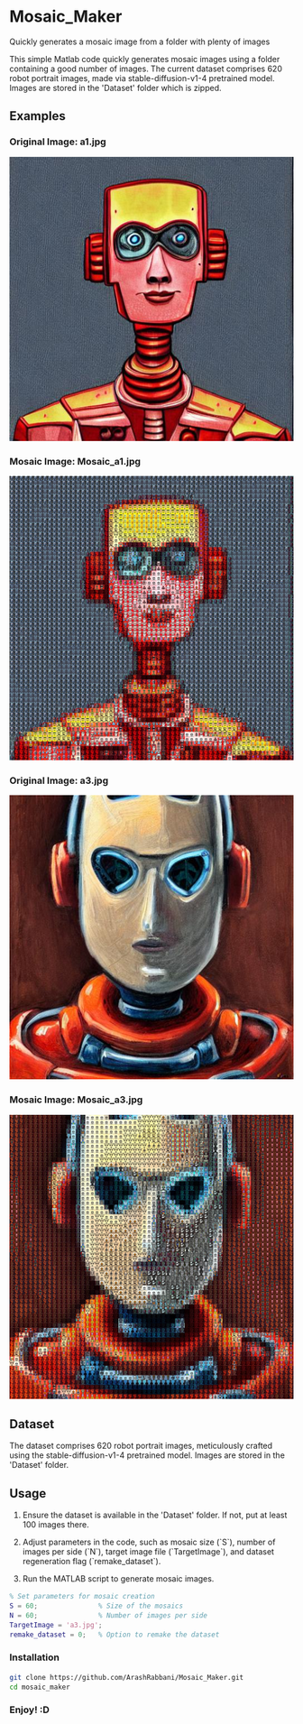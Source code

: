 # Mosaic_Maker
Quickly generates a mosaic image from a folder with plenty of images


This simple Matlab code quickly generates mosaic images using a folder containing a good number of images. The current dataset comprises 620 robot portrait images, made via stable-diffusion-v1-4 pretrained model. Images are stored in the 'Dataset' folder which is zipped.

## Examples

### Original Image: a1.jpg
![Original Image](a1.jpg)

### Mosaic Image: Mosaic_a1.jpg
![Mosaic Image](Mosaic_a1.jpg)

### Original Image: a3.jpg
![Original Image](a3.jpg)

### Mosaic Image: Mosaic_a3.jpg
![Mosaic Image](Mosaic_a3.jpg)

## Dataset
The dataset comprises 620 robot portrait images, meticulously crafted using the stable-diffusion-v1-4 pretrained model. Images are stored in the 'Dataset' folder.

## Usage
1. Ensure the dataset is available in the 'Dataset' folder. If not, put at least 100 images there.

2. Adjust parameters in the code, such as mosaic size (\`S\`), number of images per side (\`N\`), target image file (\`TargetImage\`), and dataset regeneration flag (\`remake_dataset\`).

3. Run the MATLAB script to generate mosaic images.

```matlab
% Set parameters for mosaic creation
S = 60;               % Size of the mosaics
N = 60;               % Number of images per side
TargetImage = 'a3.jpg';
remake_dataset = 0;   % Option to remake the dataset
```

### Installation

```bash
git clone https://github.com/ArashRabbani/Mosaic_Maker.git
cd mosaic_maker
```
### Enjoy! :D


